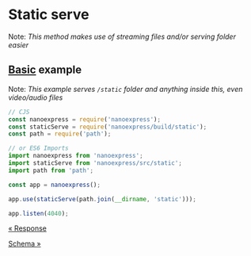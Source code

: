 # Static serve

Note: _This method makes use of streaming files and/or serving folder easier_

## [Basic](../examples/static.js) example

Note: _This example serves `/static` folder and anything inside this, even video/audio files_

```js
// CJS
const nanoexpress = require('nanoexpress');
const staticServe = require('nanoexpress/build/static');
const path = require('path');

// or ES6 Imports
import nanoexpress from 'nanoexpress';
import staticServe from 'nanoexpress/src/static';
import path from 'path';

const app = nanoexpress();

app.use(staticServe(path.join(__dirname, 'static')));

app.listen(4040);
```

[&laquo; Response](./response.md)

[Schema &raquo;](./schema.md)
